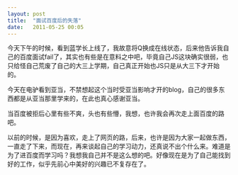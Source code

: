 ```yaml
---
layout: post
title:  "面试百度后的失落"
date:   2011-05-25 00:05
---
```


今天下午的时候，看到蓝学长上线了，我故意将Q换成在线状态，后来他告诉我自己的百度面试fail了，其实也有些是在意料之中吧，毕竟自己JS这块确实很弱，也只给怪自己荒废了自己的大三上学期，自己真正开始也JS只是从大三下才开始的。

今天在电驴看到亚当，不禁想起这个当时受亚当影响才开的blog，自己的很多东西都是从亚当那里学来的，在此也真心感谢亚当。

当百度被拒后心里有些不爽，头也有些懵，我想，也许我会再次走上面百度的路吧。

以前的时候，是因为喜欢，走上了网页的路，后来，也许是因为大家一起做东西，一直走了下来，而现在，再来谈起自己的学习动力，还真说不出个什么来。难道是为了进百度而学习吗？我想我自己并不是这么想的吧。好像现在是为了自己能找到好的工作，似乎先前心中美好的兴趣已不复存在了。